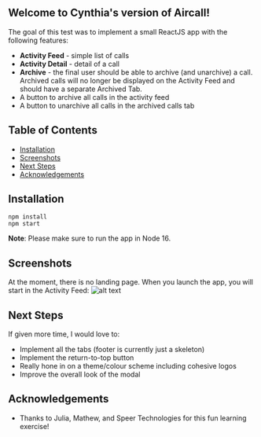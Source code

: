 ## Welcome to Cynthia's version of Aircall!

The goal of this test was to implement a small ReactJS app with the following features:
- **Activity Feed** - simple list of calls
- **Activity Detail** - detail of a call
- **Archive** - the final user should be able to archive (and unarchive) a call. Archived calls will no longer be displayed on the Activity Feed and should have a separate Archived Tab.
- A button to archive all calls in the activity feed
- A button to unarchive all calls in the archived calls tab


## Table of Contents

- [Installation](#installation)
- [Screenshots](#screenshots)
- [Next Steps](#next-steps)
- [Acknowledgements](#acknowledgements)


## Installation

```
npm install
npm start
```
**Note**: Please make sure to run the app in Node 16.

## Screenshots

At the moment, there is no landing page. When you launch the app, you will start in the Activity Feed:
![alt text](image-1.png)

## Next Steps

If given more time, I would love to:
- Implement all the tabs (footer is currently just a skeleton)
- Implement the return-to-top button
- Really hone in on a theme/colour scheme including cohesive logos
- Improve the overall look of the modal

## Acknowledgements

- Thanks to Julia, Mathew, and Speer Technologies for this fun learning exercise! 
